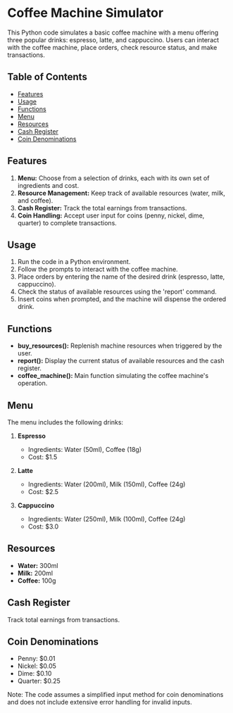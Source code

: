 # Coffee Machine Simulator

This Python code simulates a basic coffee machine with a menu offering three popular drinks: espresso, latte, and cappuccino. Users can interact with the coffee machine, place orders, check resource status, and make transactions.

## Table of Contents
- [Features](#features)
- [Usage](#usage)
- [Functions](#functions)
- [Menu](#menu)
- [Resources](#resources)
- [Cash Register](#cash-register)
- [Coin Denominations](#coin-denominations)

## Features
1. **Menu:** Choose from a selection of drinks, each with its own set of ingredients and cost.
2. **Resource Management:** Keep track of available resources (water, milk, and coffee).
3. **Cash Register:** Track the total earnings from transactions.
4. **Coin Handling:** Accept user input for coins (penny, nickel, dime, quarter) to complete transactions.

## Usage
1. Run the code in a Python environment.
2. Follow the prompts to interact with the coffee machine.
3. Place orders by entering the name of the desired drink (espresso, latte, cappuccino).
4. Check the status of available resources using the 'report' command.
5. Insert coins when prompted, and the machine will dispense the ordered drink.

## Functions
- **buy_resources():** Replenish machine resources when triggered by the user.
- **report():** Display the current status of available resources and the cash register.
- **coffee_machine():** Main function simulating the coffee machine's operation.

## Menu
The menu includes the following drinks:
1. **Espresso**
    - Ingredients: Water (50ml), Coffee (18g)
    - Cost: $1.5

2. **Latte**
    - Ingredients: Water (200ml), Milk (150ml), Coffee (24g)
    - Cost: $2.5

3. **Cappuccino**
    - Ingredients: Water (250ml), Milk (100ml), Coffee (24g)
    - Cost: $3.0

## Resources
- **Water:** 300ml
- **Milk:** 200ml
- **Coffee:** 100g

## Cash Register
Track total earnings from transactions.

## Coin Denominations
- Penny: $0.01
- Nickel: $0.05
- Dime: $0.10
- Quarter: $0.25

Note: The code assumes a simplified input method for coin denominations and does not include extensive error handling for invalid inputs.
